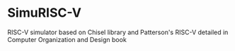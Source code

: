 # SimuRISC-V
RISC-V simulator based on Chisel library and Patterson's RISC-V detailed in Computer Organization and Design book

